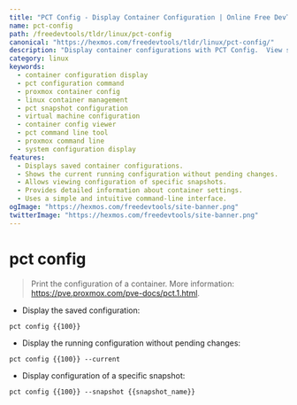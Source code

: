 ```yaml
---
title: "PCT Config - Display Container Configuration | Online Free DevTools by Hexmos"
name: pct-config
path: /freedevtools/tldr/linux/pct-config
canonical: "https://hexmos.com/freedevtools/tldr/linux/pct-config/"
description: "Display container configurations with PCT Config.  View saved and running configurations, and access specific snapshot details. Free online tool, no registration required."
category: linux
keywords:
  - container configuration display
  - pct configuration command
  - proxmox container config
  - linux container management
  - pct snapshot configuration
  - virtual machine configuration
  - container config viewer
  - pct command line tool
  - proxmox command line
  - system configuration display
features:
  - Displays saved container configurations.
  - Shows the current running configuration without pending changes.
  - Allows viewing configuration of specific snapshots.
  - Provides detailed information about container settings.
  - Uses a simple and intuitive command-line interface.
ogImage: "https://hexmos.com/freedevtools/site-banner.png"
twitterImage: "https://hexmos.com/freedevtools/site-banner.png"
---
```


# pct config

> Print the configuration of a container.
> More information: <https://pve.proxmox.com/pve-docs/pct.1.html>.

- Display the saved configuration:

`pct config {{100}}`

- Display the running configuration without pending changes:

`pct config {{100}} --current`

- Display configuration of a specific snapshot:

`pct config {{100}} --snapshot {{snapshot_name}}`
